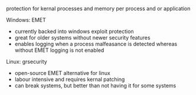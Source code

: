 protection for kernal processes and memory per process and or application 

Windows: EMET

- currently backed into windows exploit protection
- great for older systems without newer security features
- enables logging when a process malfeasance is detected whereas without EMET logging is not enabled

Linux: grsecurity

- open-source EMET alternative for linux
- labour intensive and requires kernal patching 
- can break systems, but better than not having it for some systems